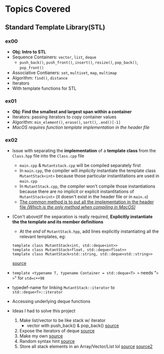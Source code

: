 # Topics Covered

## Standard Template Library(STL)

### ex00

- **Obj: Intro to STL**
- Sequence Containers: `vector`, `list`, `deque`
  - `push_back()`, `push_front()`, `insert()`, `resize()`, `pop_back()`, `pop_front()`
- Associative Contianers: `set`, `multiset`, `map`, `multimap`
- Algorithm: `find()`, `distance`
- Iterators
- With template functions for STL

### ex01

- **Obj: Find the smallest and largest span within a container**
- Iterators: passing iterators to copy container values
- Algorithm: `min_element()`, `erase()`, `sort()`, `.end()[-1]`
- *MacOS requires function template implementation in the header file*

### ex02

- Issue with separating the **implementation** of a **template class** from the `Class.hpp` file into the `Class.cpp` file
  - `main.cpp` & `Mutantstack.cpp` will be compiled separately first
  - In `main.cpp`, the compiler will _implicity_ instantiate the template class `MutantStack<int>` because those particular instantitations are used in `main.cpp`
  - In `MutantStack.cpp`, the compiler won't compile those instantiations because there are no implicit or explicit instantitations of `MutantStack<int>` (it doesn't exist in the header file or in `main.o`)
  - <ins>The common method is to put all the implementation in the header file<ins> *(Which is the only method when compiling in MacOS)*
- (Con't above)If the separation is really required, **Explicitly instantiate the the template and its member definitions**
  - At the _end_ of `MutantStack.hpp`, add lines explicitly instantiating all the relevant templates, eg:
  ```
  template class MutantStack<int, std::deque<int>>
  template class MutantStack<float, std::deque<float>>
  template class MutantStack<std::string, std::deque<std::string>>
  ```
  [source](https://stackoverflow.com/questions/8752837/undefined-reference-to-template-class-constructor)
- `template <typename T, typename Container = std::deque<T> >` needs "`> >`" for `std=c++98`
- typedef-name for linking `MutantStack::iterator` to `std::deque<T>::iterator`
- Accessing underlying deque functions

- Ideas I had to solve this project

  1. Make list/vector to be like stack w/ iterator
     - vector with push_back() & pop_back() [source](https://stackoverflow.com/questions/525365/does-stdstack-expose-iterators)
  2. Expose the iterators of deque [source](https://stackoverflow.com/questions/525365/does-stdstack-expose-iterators#:~:text=The%20std%3A%3Astack%20does%20expose%20its%20underlying)
  3. Make my own [source](https://www.linuxtopia.org/online_books/programming_books/thinking_in_c++/Chapter16_015.html)
  4. Random syntax hint [source](http://www.cplusplus.com/forum/general/64311/)
  5. Store all stack elements in an Array/Vector/List lol [source](https://www.quora.com/How-can-I-iterate-stack-elements-in-a-for-loop-in-c++)
     [source2](https://www.py4u.net/discuss/97801#:~:text=As%20you%20mentioned%20you%20need%20printing%20for%20debugging%20purposes%2C%20maybe%20something%20like%20this%20would%20work%20for%20you%3A)
